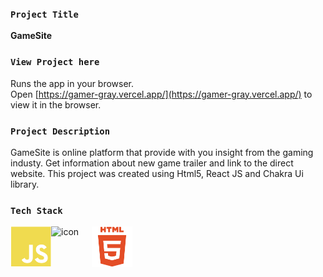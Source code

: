 ### `Project Title`
<b>GameSite</b>

### `View Project here`

Runs the app in your browser.<br />
Open [https://gamer-gray.vercel.app/](https://gamer-gray.vercel.app/) to view it in the browser.


 ### `Project Description`
 
 GameSite is online platform that provide with you insight from the gaming industy.
Get information about new game trailer and link to the direct website.
This project was created using Html5, React JS and Chakra Ui library.

### `Tech Stack`
<div align="left">
  <div style="display: flex; align-items: flex-start;"><img src="https://github.com/devicons/devicon/blob/master/icons/javascript/javascript-plain.svg" alt="icon" width="65" height="65" /><img src="https://techstack-generator.vercel.app/react-icon.svg" alt="icon" width="65" height="65" /><img src="https://github.com/devicons/devicon/blob/master/icons/html5/html5-plain-wordmark.svg" alt="html5" width="65" height="65" /></div>
</div>
